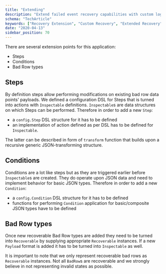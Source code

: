 ```yaml
---
title: "Extending"
description: "Extend failed event recovery capabilities with custom logic for specific behavioral data quality requirements."
schema: "TechArticle"
keywords: ["Recovery Extension", "Custom Recovery", "Extended Recovery", "Advanced Recovery", "Recovery Enhancement", "Custom Logic"]
date: "2020-04-13"
sidebar_position: 70
---
```


There are several extension points for this application:

- Steps
- Conditions
- Bad Row types

## Steps

By definition steps allow performing modifications on existing bad row data points' payloads. We defined a configuration DSL for Steps that is turned into actions with `Inspectable` definitions. `Inspectable`s are data structures on which Steps can be performed. Therefore in order to add a new `Step`:

- a `config.Step` DSL structure for it has to be defined
- an implementation of action defined as per DSL has to be defined for `Inspectable`.

The latter can be described in form of `transform` function that builds upon a recursive generic JSON-transforming structure.

## Conditions

Conditions are a lot like steps but as they are triggered earlier before `Inspectable`s are created. They do operate upon JSON data and need to implement behavior for basic JSON types. Therefore in order to add a new `Condition`:

- a `config.Condition` DSL structure for it has to be defined
- functions for performing `Condition` application for basic/composite JSON types have to be defined

## Bad Row types

Once new recoverable Bad Row types are added they need to be turned into `Recoverable` by supplying appropriate `Recoverable` instances. If a new `Payload` format is added it has to be turned into `Inspectable` as well.

It is important to note that we only represent recoverable bad rows as `Recoverable` instances. Not all `BadRow`s are recoverable and we strongly believe in not representing invalid states as possible.
